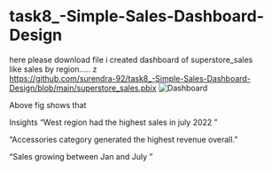 # task8_-Simple-Sales-Dashboard-Design

here please download file i created dashboard of superstore_sales <br>  like sales by region..... z<br>
https://github.com/surendra-92/task8_-Simple-Sales-Dashboard-Design/blob/main/superstore_sales.pbix
![Dashboard](https://github.com/user-attachments/assets/cb407aed-604f-44d5-b9cc-52a87220f2b5)

Above  fig shows that <br> 

Insights 
“West region had the highest sales in july 2022 ” <br>

“Accessories category generated the highest revenue overall.” <br>

“Sales growing between Jan and July ” <br>
